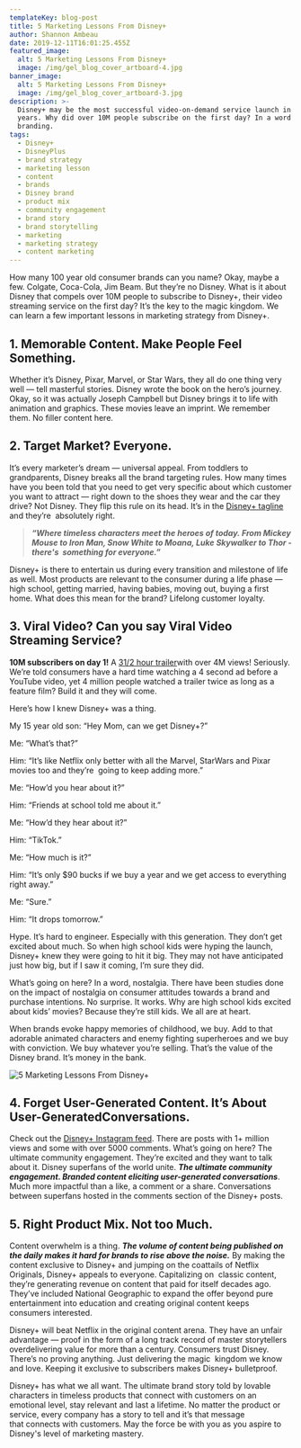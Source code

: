 ```yaml
---
templateKey: blog-post
title: 5 Marketing Lessons From Disney+
author: Shannon Ambeau
date: 2019-12-11T16:01:25.455Z
featured_image:
  alt: 5 Marketing Lessons From Disney+
  image: /img/gel_blog_cover_artboard-4.jpg
banner_image:
  alt: 5 Marketing Lessons From Disney+
  image: /img/gel_blog_cover_artboard-3.jpg
description: >-
  Disney+ may be the most successful video-on-demand service launch in recent
  years. Why did over 10M people subscribe on the first day? In a word —
  branding.
tags:
  - Disney+
  - DisneyPlus
  - brand strategy
  - marketing lesson
  - content
  - brands
  - Disney brand
  - product mix
  - community engagement
  - brand story
  - brand storytelling
  - marketing
  - marketing strategy
  - content marketing
---
```

How many 100 year old consumer brands can you name? Okay, maybe a few. Colgate, Coca-Cola, Jim Beam. But they’re no Disney. What is it about Disney that compels over 10M people to subscribe to Disney+, their video streaming service on the first day? It’s the key to the magic kingdom. We can learn a few important lessons in marketing strategy from Disney+.  

## 1. Memorable Content. Make People Feel Something.

Whether it’s Disney, Pixar, Marvel, or Star Wars, they all do one thing very well — tell masterful stories. Disney wrote the book on the hero’s journey. Okay, so it was actually Joseph Campbell but Disney brings it to life with animation and graphics. These movies leave an imprint. We remember them. No filler content here.  

## 2. Target Market? Everyone.

It’s every marketer’s dream — universal appeal. From toddlers to grandparents, Disney breaks all the brand targeting rules. How many times have you been told that you need to get very specific about which customer you want to attract — right down to the shoes they wear and the car they drive? Not Disney. They flip this rule on its head. It’s in the ​[Disney+ tagline​](https://www.disneyplus.com/en-ca/welcome) and they’re  absolutely right.  

> **_“Where timeless characters meet the heroes of today. From Mickey Mouse to Iron Man, Snow White to Moana, Luke Skywalker to Thor - there's  something for everyone.”_**

Disney+ is there to entertain us during every transition and milestone of life as well. Most products are relevant to the consumer during a life phase — high school, getting married, having babies, moving out, buying a first home. What does this mean for the brand? Lifelong customer loyalty. 

## 3. Viral Video? Can you say Viral Video Streaming Service?

**10M subscribers on day 1!**​ A ​[31/2 hour trailer​](https://www.youtube.com/watch?v=m0FRDaHnITI) with over 4M views! Seriously. We’re told consumers have a hard time watching a 4 second ad before a YouTube video, yet 4 million people watched a trailer twice as long as a feature film? Build it and they will come. 

Here’s how I knew Disney+ was a thing. 

My 15 year old son: “Hey Mom, can we get Disney+?” 

Me: “What’s that?”  

Him: “It’s like Netflix only better with all the Marvel, StarWars and Pixar movies too and they’re  going to keep adding more.” 

Me: “How’d you hear about it?” 

Him: “Friends at school told me about it.” 

Me: “How’d they hear about it?” 

Him: “TikTok.” 

Me: “How much is it?” 

Him: “It’s only $90 bucks if we buy a year and we get access to everything right away.” 

Me: “Sure.” 

Him: “It drops tomorrow.”  

Hype. It’s hard to engineer. Especially with this generation. They don’t get excited about much. So when high school kids were hyping the launch, Disney+ knew they were going to hit it big. They may not have anticipated just how big, but if I saw it coming, I’m sure they did. 

What’s going on here? In a word, nostalgia. There have been studies done on the impact of nostalgia on consumer attitudes towards a brand and purchase intentions. No surprise. It works. Why are high school kids excited about kids’ movies? Because they’re still kids. We all are at heart.  

When brands evoke happy memories of childhood, we buy. Add to that adorable animated characters and enemy fighting superheroes and we buy with conviction. We buy whatever you’re selling. That’s the value of the Disney brand. It’s money in the bank.  

![5 Marketing Lessons From Disney+](/img/gel_blog_5things_artboard-5.jpg "5 Marketing Lessons From Disney+")

## 4. Forget User-Generated Content. It’s About User-Generated ​Conversations​.

Check out the ​[Disney+ Instagram feed​](https://www.instagram.com/disneyplus/?hl=en). There are posts with 1+ million views and some with over 5000 comments. What’s going on here? The ultimate community engagement. They’re excited and they want to talk about it. Disney superfans of the world unite. ​**_The ultimate community engagement. Branded content eliciting user-generated conversations_**. ​Much more impactful than a like, a comment or a share. Conversations between superfans hosted in the comments section of the Disney+ posts.  

## 5. Right Product Mix. Not too Much.

Content overwhelm is a thing. **_The volume of content being published on the daily makes it hard for brands to rise above the noise._** By making the content exclusive to Disney+ and jumping on the coattails of Netflix Originals, Disney+ appeals to everyone. Capitalizing on  classic content, they’re generating revenue on content that paid for itself decades ago. They’ve included National Geographic to expand the offer beyond pure entertainment into education and creating original content keeps consumers interested. 

Disney+ will beat Netflix in the original content arena. They have an unfair advantage — proof in the form of a long track record of master storytellers overdelivering value for more than a century. Consumers trust Disney. There’s no proving anything. Just delivering the magic  kingdom we know and love. Keeping it exclusive to subscribers makes Disney+ bulletproof. 

Disney+ has what we all want. The ultimate brand story told by lovable characters in timeless products that connect with customers on an emotional level, stay relevant and last a lifetime. No matter the product or service, every company has a story to tell and it’s that message that connects with customers. May the force be with you as you aspire to Disney's level of marketing mastery.
